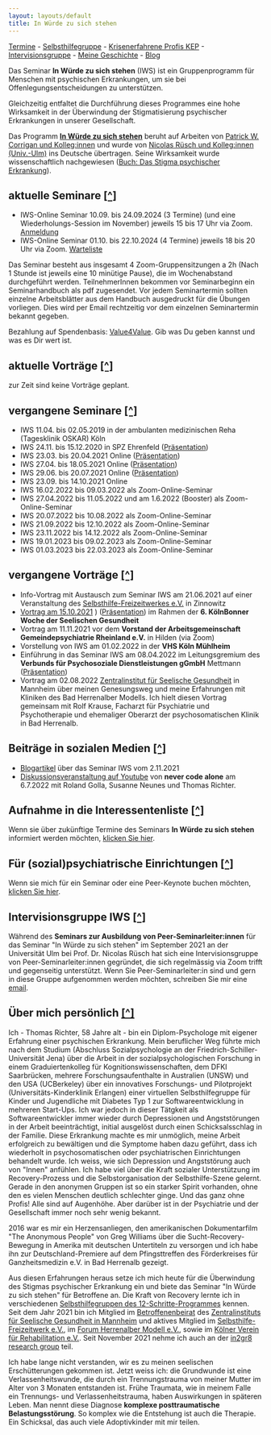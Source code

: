 ```yaml
---
layout: layouts/default
title: In Würde zu sich stehen
---
```

[Termine](#termine) - [Selbsthilfegruppe](/shg) - [Krisenerfahrene Profis KEP](/kep) - [Intervisionsgruppe](#intervision) - [Meine Geschichte](#bio) - [Blog](/blog
)

Das Seminar __In Würde zu sich stehen__ (IWS) ist ein Gruppenprogramm für Menschen mit 
psychischen Erkrankungen, um sie bei Offenlegungsentscheidungen zu unterstützen.

Gleichzeitig entfaltet die Durchführung dieses Programmes eine hohe Wirksamkeit in der 
Überwindung der Stigmatisierung psychischer Erkrankungen in unserer Gesellschaft.

Das Programm [__In Würde zu sich stehen__][9] beruht auf Arbeiten von [Patrick W. Corrigan und Kolleg:innen][7] und wurde von [Nicolas Rüsch und Kolleg:innen (Univ.-Ulm)][8] ins Deutsche übertragen. Seine Wirksamkeit wurde wissenschaftlich nachgewiesen ([Buch: Das Stigma psychischer Erkrankung][10]).

## <a id="termine"></a>aktuelle Seminare [[^]](#top)

- IWS-Online Seminar 10.09. bis 24.09.2024 (3 Termine) (und eine Wiederholungs-Session im November) jeweils 15 bis 17 Uhr via Zoom. [Anmeldung](mailto:info@inwuerde.de?subject=IWS_12_Anmeldung)
- IWS-Online Seminar 01.10. bis 22.10.2024 (4 Termine) jeweils 18 bis 20 Uhr via Zoom. [Warteliste](mailto:info@inwuerde.de?subject=IWS_13_Anmeldung_Warteliste)

Das Seminar besteht aus insgesamt 4 Zoom-Gruppensitzungen a 2h (Nach 1 Stunde ist jeweils eine 10 minütige Pause), die im Wochenabstand durchgeführt werden. TeilnehmerInnen bekommen vor Seminarbeginn ein Seminarhandbuch als pdf zugesendet. Vor jedem Seminartermin sollten einzelne Arbeitsblätter aus dem Handbuch ausgedruckt für die Übungen vorliegen. Dies wird per Email rechtzeitig vor dem einzelnen Seminartermin bekannt gegeben. 

Bezahlung auf Spendenbasis: [Value4Value](https://value4value.info/). Gib was Du geben kannst und was es Dir wert ist.

## aktuelle Vorträge [[^]](#top)

zur Zeit sind keine Vorträge geplant.

## vergangene Seminare [[^]](#top)

- IWS 11.04. bis 02.05.2019 in der ambulanten medizinischen Reha (Tagesklinik OSKAR) Köln
- IWS 24.11. bis 15.12.2020 in SPZ Ehrenfeld ([Präsentation](/assets/files/FolienIWS_SPZ20.pdf))
- IWS 23.03. bis 20.04.2021 Online ([Präsentation](/assets/files/FolienIWS_online.pdf))
- IWS 27.04. bis 18.05.2021 Online ([Präsentation](/assets/files/FolienIWS_online.pdf))
- IWS 29.06. bis 20.07.2021 Online ([Präsentation](/assets/files/FolienIWS_online.pdf))
- IWS 23.09. bis 14.10.2021 Online
- IWS 16.02.2022 bis 09.03.2022 als Zoom-Online-Seminar
- IWS 27.04.2022 bis 11.05.2022 und am 1.6.2022 (Booster) als Zoom-Online-Seminar
- IWS 20.07.2022 bis 10.08.2022 als Zoom-Online-Seminar
- IWS 21.09.2022 bis 12.10.2022 als Zoom-Online-Seminar
- IWS 23.11.2022 bis 14.12.2022 als Zoom-Online-Seminar
- IWS 19.01.2023 bis 09.02.2023 als Zoom-Online-Seminar
- IWS 01.03.2023 bis 22.03.2023 als Zoom-Online-Seminar

## vergangene Vorträge [[^]](#top)

- Info-Vortrag mit Austausch zum Seminar IWS am 21.06.2021 auf einer Veranstaltung des [Selbsthilfe-Freizeitwerkes e.V.][4] in Zinnowitz
- [Vortrag am 15.10.2021][13]
) ([Präsentation](https://www.canva.com/design/DAEsgzerZP8/aPkJLde6e_k2J2wDI8d-zg/view)) im Rahmen der __6. KölnBonner Woche der Seelischen Gesundheit__
- Vortrag am 11.11.2021 vor dem __Vorstand der Arbeitsgemeinschaft Gemeindepsychiatrie Rheinland e.V.__ in Hilden (via Zoom)
- Vorstellung von IWS am 01.02.2022 in der __VHS Köln Mühlheim__
- Einführung in das Seminar IWS am 08.04.2022 im Leitungsgremium des __Verbunds für Psychosoziale Dienstleistungen gGmbH__ Mettmann ([Präsentation](https://www.canva.com/design/DAE9SjDaopA/p2XjPElLGdmuVhg5T_F7aA/view?utm_content=DAE9SjDaopA&utm_campaign=designshare&utm_medium=link&utm_source=publishsharelink))
- Vortrag am 02.08.2022 [Zentralinstitut für Seelische Gesundheit][5] in Mannheim über meinen 
  Genesungsweg und meine Erfahrungen mit Kliniken des Bad Herrenalber Modells. Ich hielt diesen Vortrag gemeinsam mit Rolf Krause, Facharzt für Psychiatrie und Psychotherapie und ehemaliger Oberarzt der psychosomatischen Klinik in Bad Herrenalb.

## Beiträge in sozialen Medien [[^]](#top)

- [Blogartikel][12] über das Seminar IWS vom 2.11.2021
- [Diskussionsveranstaltung auf Youtube][14] von __never code alone__ am 6.7.2022 mit Roland Golla, Susanne Neunes und Thomas Richter.

## Aufnahme in die Interessentenliste [[^]](#top)

Wenn sie über zukünftige Termine des Seminars __In Würde zu sich stehen__ informiert werden möchten, [klicken Sie hier](mailto:info@inwuerde.de?subject=InteressentInIWS).

## Für (sozial)psychiatrische Einrichtungen [[^]](#top)

Wenn sie mich für ein Seminar oder eine Peer-Keynote buchen möchten, [klicken Sie hier](mailto:info@inwuerde.de?subject=AnfrageIWS).

## <a id="intervision"></a>Intervisionsgruppe IWS [[^]](#top)

Während des __Seminars zur Ausbildung von Peer-Seminarleiter:innen__ für das Seminar "In Würde zu sich stehen" im September 2021 an der Universität Ulm bei Prof. Dr. Nicolas Rüsch hat sich eine Intervisionsgruppe von Peer-Seminarleiter:innen gegründet, die sich regelmässig via Zoom trifft und gegenseitig unterstützt. Wenn Sie Peer-Seminarleiter:in sind und gern in diese Gruppe aufgenommen werden möchten, schreiben Sie mir eine [email](mailto:info@inwuerde.de?subject=Aufnahme_in_die_Intervisionsgruppe).

## <a id="bio"></a>Über mich persönlich [[^]](#top)

Ich - Thomas Richter, 58 Jahre alt - bin ein Diplom-Psychologe  mit eigener Erfahrung einer
psychischen Erkrankung. Mein beruflicher Weg führte mich nach dem Studium (Abschluss
Sozialpsychologie an der Friedrich-Schiller-Universität Jena) über die Arbeit in der
sozialpsychologischen Forschung in einem Graduiertenkolleg für Kognitionswissenschaften,
dem DFKI Saarbrücken, mehrere Forschungsaufenthalte in Australien (UNSW) und den USA (UCBerkeley) über ein innovatives Forschungs- und Pilotprojekt (Universitäts-Kinderklinik Erlangen) einer virtuellen Selbsthilfegruppe für Kinder und Jugendliche mit Diabetes Typ 1 zur
Softwareentwicklung in mehreren Start-Ups. Ich war jedoch in dieser Tätgkeit als
Softwareentwickler immer wieder durch Depressionen und Angststörungen in der Arbeit
beeinträchtigt, initial ausgelöst durch einen Schicksalsschlag in der Familie. Diese
Erkrankung machte es mir unmöglich, meine Arbeit erfolgreich zu bewältigen und die Symptome haben dazu geführt, dass ich wiederholt in psychosomatischen oder psychiatrischen Einrichtungen behandelt wurde. Ich weiss, wie sich Depression und Angststörung auch von "Innen" anfühlen. Ich habe viel über die Kraft sozialer Unterstützung im Recovery-Prozess und die Selbstorganisation der Selbsthilfe-Szene gelernt. Gerade in den anonymen Gruppen ist so ein starker Spirit vorhanden, ohne den es vielen Menschen deutlich schlechter ginge. Und das ganz ohne Profis! Alle sind auf Augenhöhe. Aber darüber ist in der Psychiatrie und der Gesellschaft immer noch sehr wenig bekannt.

2016 war es mir ein Herzensanliegen, den amerikanischen Dokumentarfilm "The Anonymous People" von Greg Williams über die Sucht-Recovery-Bewegung in Amerika mit deutschen Untertiteln zu versorgen und ich habe ihn zur Deutschland-Premiere auf dem Pfingsttreffen des Förderkreises für Ganzheitsmedizin e.V. in Bad Herrenalb gezeigt.

Aus diesen Erfahrungen heraus setze ich mich heute für die Überwindung des Stigmas psychischer Erkrankung ein und biete das Seminar "In Würde zu sich stehen" für Betroffene an. Die Kraft von Recovery lernte ich in verschiedenen [Selbsthilfegruppen des 12-Schritte-Programmes][2] kennen. Seit dem Jahr 2021 bin ich Mitglied im [Betroffenenbeirat][6] des [Zentralinstituts für Seelische Gesundheit in Mannheim][5] und aktives Mitglied im [Selbsthilfe-Freizeitwerk e.V.][4], im [Forum Herrenalber Modell e.V.][15], sowie im [Kölner Verein für Rehabilitation e.V.][3]. Seit November 2021 nehme ich auch an der [in2gr8 research group][1] teil.

Ich habe lange nicht verstanden, wir es zu meinen seelischen Erschütterungen gekommen ist. Jetzt weiss ich: die Grundwunde ist eine Verlassenheitswunde, die durch ein Trennungstrauma von meiner Mutter im Alter von 3 Monaten entstanden ist. Frühe Traumata, wie in meinem Falle ein Trennungs- und Verlassenheitstrauma, haben Auswirkungen in späteren Leben. Man nennt diese Diagnose __komplexe posttraumatische Belastungsstörung__. So komplex wie die Entstehung ist auch die Therapie. Ein Schicksal, das auch viele Adoptivkinder mit mir teilen.

[1]: https://www.in2gr8mentalhealth.com/post/gathering-around-research-on-lived-experience-in-the-regulated-mental-health-professions "in2gr8 research group"
[2]: https://www.a-freizeiten.de/gruppen.html "12 Schritte Gruppen"
[3]: https://koelnerverein.de "Kölner Verein für Rehabilitation e.V."
[4]: https://www.selbsthilfe-freizeitwerk.de "Selbsthilfe Freizeitwerk e.V."
[5]: https://www.zi-mannheim.de/ "Zentralisititut für Seelische Gesundheit"
[6]: https://www.zi-mannheim.de/forschung/betroffenenbeirat.html "Betroffenenbeirat"
[7]: https://www.amazon.de/Coming-Proud-Stigma-Mental-Illness/dp/0578158566 "Coming out proud"
[8]: https://www.uniklinik-ulm.de/psychiatrie-und-psychotherapie-ii/unser-team/nicolas-ruesch.html "Nicolas Rüsch"
[9]: https://www.uni-ulm.de/med/iws/ "In Würde zu sich stehen - Universität Ulm"
[10]: https://www.amazon.de/Das-Stigma-psychischer-Erkrankung-Diskriminierung/dp/3437235206/ "Buch: Das Stigma psychischer Erkrkankung"
[11]: https://www.in2gr8mentalhealth.com "In2g8mentalhealth"
[12]: https://sternenruferin.de/in-wuerde-zu-sich-stehen-ein-seminar-und-eine-lebenseinstellung/ "Blogartikel über ihre Teilnahme am Semianr IWS von Sternenruferin"
[13]: https://seelische-gesundheit-koeln-bonn.de/events/in-wuerde-zu-sich-stehen-ein-programm-zum-training-der-offenlegungsentscheidung-bei-psychischer-erkrankung/ "Vortrag zur Woche der Seelischen Gesundheit 2021 in Köln"
[14]: https://youtu.be/XpvQ7YD2kT4 "Thomas Richter bei Never Code Alone"
[15]: https://forum-herrenalber-modell.de/ "Forum Herrenalber Modell e.V."

